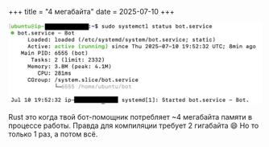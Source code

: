 +++
title = "4 мегабайта"
date = 2025-07-10
+++

[![4 мегабайта](/blog/34.png)](/blog/34.png)

Rust это когда твой бот-помощник потребляет ~4 мегабайта памяти в процессе работы. Правда для компиляции требует 2 гигабайта 😄 Но то только 1 раз, а потом всё.